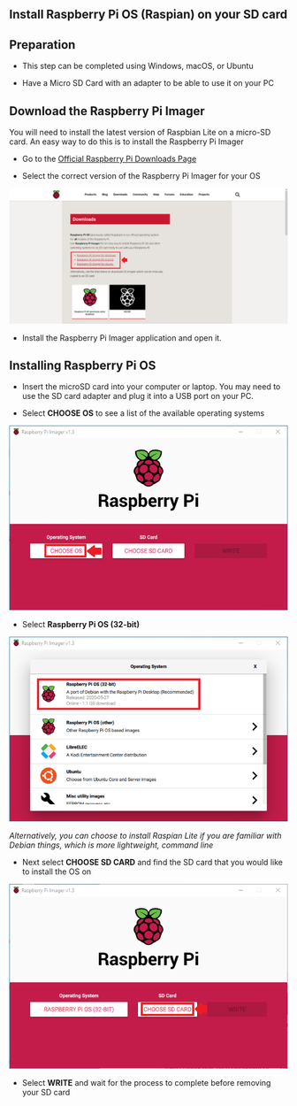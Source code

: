 Install Raspberry Pi OS (Raspian) on your SD card
-------------------------------------------



Preparation
-----------

-   This step can be completed using Windows, macOS, or Ubuntu

-   Have a Micro SD Card with an adapter to be able to use it on your PC


Download the Raspberry Pi Imager
------------------------------------------

You will need to install the latest version of Raspbian Lite on a micro-SD card. An easy way to do this is to install the Raspberry Pi Imager

-   Go to the [Official Raspberry Pi Downloads
    Page](https://www.raspberrypi.org/downloads/)

- Select the correct version of the Raspberry Pi Imager for your OS

![](media/raspian_website.png)

- Install the Raspberry Pi Imager application and open it.


Installing Raspberry Pi OS
--------------------------------------

- Insert the microSD card into your computer or laptop. You may need to use the SD card adapter and plug it into a USB port on your PC.

- Select **CHOOSE OS** to see a list of the available operating systems

![](media/raspian_imager_1.png)

- Select **Raspberry Pi OS (32-bit)**

![](media/raspian_imager_choose_os.png)

*Alternatively, you can choose to install Raspian Lite if you are familiar with Debian things, which is more lightweight, command line*

- Next select **CHOOSE SD CARD** and find the SD card that you would like to install the OS on

![](media/raspian_imager_choose_sd_card.png)


- Select **WRITE** and wait for the process to complete before removing your SD card
